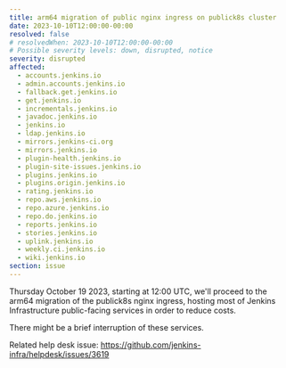 ```yaml
---
title: arm64 migration of public nginx ingress on publick8s cluster
date: 2023-10-10T12:00:00-00:00
resolved: false
# resolvedWhen: 2023-10-10T12:00:00-00:00
# Possible severity levels: down, disrupted, notice
severity: disrupted
affected:
  - accounts.jenkins.io
  - admin.accounts.jenkins.io
  - fallback.get.jenkins.io
  - get.jenkins.io
  - incrementals.jenkins.io
  - javadoc.jenkins.io
  - jenkins.io
  - ldap.jenkins.io
  - mirrors.jenkins-ci.org
  - mirrors.jenkins.io
  - plugin-health.jenkins.io
  - plugin-site-issues.jenkins.io
  - plugins.jenkins.io
  - plugins.origin.jenkins.io
  - rating.jenkins.io
  - repo.aws.jenkins.io
  - repo.azure.jenkins.io
  - repo.do.jenkins.io
  - reports.jenkins.io
  - stories.jenkins.io
  - uplink.jenkins.io
  - weekly.ci.jenkins.io
  - wiki.jenkins.io
section: issue
---
```


<!-- [Final message]

The operation is now finished.

[Initial message] -->

Thursday October 19 2023, starting at 12:00 UTC, we'll proceed to the arm64 migration of the publick8s nginx ingress, hosting most of Jenkins Infrastructure public-facing services in order to reduce costs.

There might be a brief interruption of these services.

Related help desk issue: https://github.com/jenkins-infra/helpdesk/issues/3619

